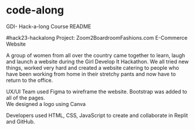 # code-along
GDI- Hack-a-long Course
README

#hack23-hackalong Project: Zoom2BoardroomFashions.com E-Commerce Website

A group of women from all over the country came together to learn, laugh and launch a website during the Girl Develop It Hackathon.  We all tried new things, worked very hard and created a website catering to people who have been working from home in their stretchy pants and now have to return to the office.

UX/UI Team used Figma to wireframe the website. Bootstrap was added to all of the pages.  
We designed a logo using Canva

Developers used HTML, CSS, JavaScript to create and collaborate in Replit and GitHub. 
